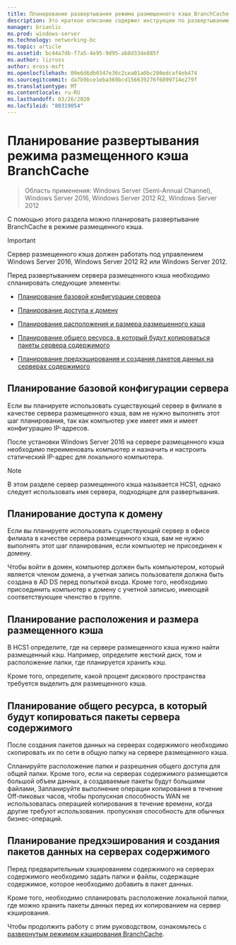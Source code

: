 ```yaml
---
title: Планирование развертывания режима размещенного кэша BranchCache
description: Это краткое описание содержит инструкции по развертыванию BranchCache в режиме размещенного кэша на компьютерах под управлением Windows Server 2016 и Windows 10.
manager: brianlic
ms.prod: windows-server
ms.technology: networking-bc
ms.topic: article
ms.assetid: bc44a7db-f7a5-4e95-9d95-ab8d334e885f
ms.author: lizross
author: eross-msft
ms.openlocfilehash: 09e6d6db0347e36c2cea01a0bc200edcaf4eb474
ms.sourcegitcommit: da7b9bce1eba369bcd156639276f6899714e279f
ms.translationtype: MT
ms.contentlocale: ru-RU
ms.lasthandoff: 03/26/2020
ms.locfileid: "80319054"
---
```

# <a name="branchcache-hosted-cache-mode-deployment-planning"></a>Планирование развертывания режима размещенного кэша BranchCache

>Область применения: Windows Server (Semi-Annual Channel), Windows Server 2016, Windows Server 2012 R2, Windows Server 2012

С помощью этого раздела можно планировать развертывание BranchCache в режиме размещенного кэша.

>[!IMPORTANT]
>Сервер размещенного кэша должен работать под управлением Windows Server 2016, Windows Server 2012 R2 или Windows Server 2012.

Перед развертыванием сервера размещенного кэша необходимо спланировать следующие элементы:

- [Планирование базовой конфигурации сервера](#bkmk_basic)

- [Планирование доступа к домену](#bkmk_domain)

- [Планирование расположения и размера размещенного кэша](#bkmk_cachelocation)

- [Планирование общего ресурса, в который будут копироваться пакеты сервера содержимого](#bkmk_package)

- [Планирование предхэширования и создания пакетов данных на серверах содержимого](#bkmk_prehash)

## <a name="plan-basic-server-configuration"></a><a name="bkmk_basic"></a>Планирование базовой конфигурации сервера
  
Если вы планируете использовать существующий сервер в филиале в качестве сервера размещенного кэша, вам не нужно выполнять этот шаг планирования, так как компьютер уже имеет имя и имеет конфигурацию IP-адресов.

После установки Windows Server 2016 на сервере размещенного кэша необходимо переименовать компьютер и назначить и настроить статический IP-адрес для локального компьютера.

>[!NOTE]
>В этом разделе сервер размещенного кэша называется HCS1, однако следует использовать имя сервера, подходящее для развертывания.

## <a name="plan-domain-access"></a><a name="bkmk_domain"></a>Планирование доступа к домену

Если вы планируете использовать существующий сервер в офисе филиала в качестве сервера размещенного кэша, вам не нужно выполнять этот шаг планирования, если компьютер не присоединен к домену.
  
Чтобы войти в домен, компьютер должен быть компьютером, который является членом домена, а учетная запись пользователя должна быть создана в AD DS перед попыткой входа. Кроме того, необходимо присоединить компьютер к домену с учетной записью, имеющей соответствующее членство в группе.

## <a name="plan-the-location-and-size-of-the-hosted-cache"></a><a name="bkmk_cachelocation"></a>Планирование расположения и размера размещенного кэша

В HCS1 определите, где на сервере размещенного кэша нужно найти размещенный кэш. Например, определите жесткий диск, том и расположение папки, где планируется хранить кэш.

Кроме того, определите, какой процент дискового пространства требуется выделить для размещенного кэша.

## <a name="plan-the-share-to-which-the-content-server-packages-are-to-be-copied"></a><a name="bkmk_package"></a>Планирование общего ресурса, в который будут копироваться пакеты сервера содержимого

После создания пакетов данных на серверах содержимого необходимо скопировать их по сети в общую папку на сервере размещенного кэша.

Спланируйте расположение папки и разрешения общего доступа для общей папки. Кроме того, если на серверах содержимого размещается большой объем данных, а создаваемые пакеты будут большими файлами, Запланируйте выполнение операции копирования в течение Off-пиковых часов, чтобы пропускная способность WAN не использовалась операцией копирования в течение времени, когда другие требуют использования. пропускная способность для обычных бизнес-операций.

## <a name="plan-prehashing-and-data-package-creation-on-content-servers"></a><a name="bkmk_prehash"></a>Планирование предхэширования и создания пакетов данных на серверах содержимого

Перед предварительным хэшированием содержимого на серверах содержимого необходимо задать папки и файлы, содержащие содержимое, которое необходимо добавить в пакет данных. 

Кроме того, необходимо спланировать расположение локальной папки, где можно хранить пакеты данных перед их копированием на сервер кэширования.

Чтобы продолжить работу с этим руководством, ознакомьтесь с [развернутым режимом кэширования BranchCache](4-Bc-Hcm-Deployment.md).
